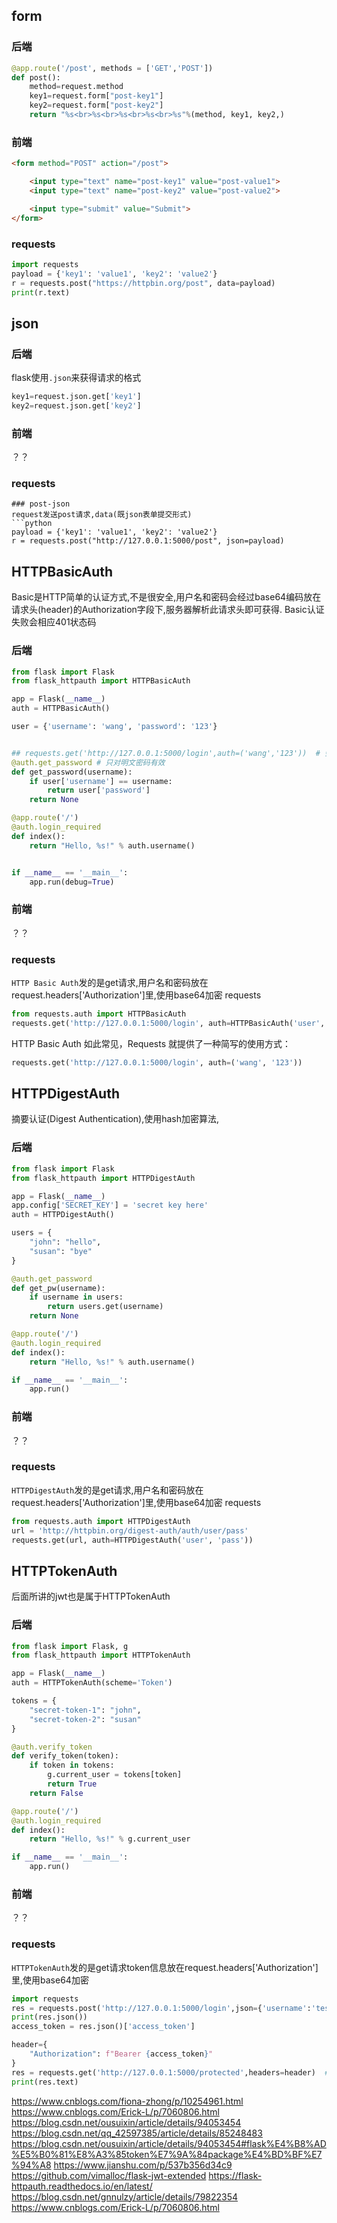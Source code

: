 ## form
### 后端
```python
@app.route('/post', methods = ['GET','POST'])
def post():
    method=request.method
    key1=request.form["post-key1"]
    key2=request.form["post-key2"]
    return "%s<br>%s<br>%s<br>%s<br>%s"%(method, key1, key2,)
```


### 前端
```html
<form method="POST" action="/post">

    <input type="text" name="post-key1" value="post-value1">
    <input type="text" name="post-key2" value="post-value2">

    <input type="submit" value="Submit">
</form>
```

### requests

```python
import requests
payload = {'key1': 'value1', 'key2': 'value2'}
r = requests.post("https://httpbin.org/post", data=payload)
print(r.text)
```

## json


### 后端
flask使用`.json`来获得请求的格式
```python
key1=request.json.get['key1']
key2=request.json.get['key2']
```

### 前端
？？

### requests
```
### post-json
request发送post请求,data(既json表单提交形式)
```python
payload = {'key1': 'value1', 'key2': 'value2'}
r = requests.post("http://127.0.0.1:5000/post", json=payload)
```

## HTTPBasicAuth
Basic是HTTP简单的认证方式,不是很安全,用户名和密码会经过base64编码放在请求头(header)的Authorization字段下,服务器解析此请求头即可获得.
Basic认证失败会相应401状态码
### 后端
```python
from flask import Flask
from flask_httpauth import HTTPBasicAuth

app = Flask(__name__)
auth = HTTPBasicAuth()

user = {'username': 'wang', 'password': '123'}


## requests.get('http://127.0.0.1:5000/login',auth=('wang','123'))  # 会将用户名和密码发给请求头的
@auth.get_password # 只对明文密码有效
def get_password(username):
    if user['username'] == username:
        return user['password']
    return None

@app.route('/')
@auth.login_required
def index():
    return "Hello, %s!" % auth.username()


if __name__ == '__main__':
    app.run(debug=True)
```

### 前端
？？

### requests
`HTTP Basic Auth`发的是get请求,用户名和密码放在request.headers['Authorization']里,使用base64加密
requests
```python
from requests.auth import HTTPBasicAuth
requests.get('http://127.0.0.1:5000/login', auth=HTTPBasicAuth('user', 'pass')) # # 本质上存在request.headers['Authorization']里,使用base64加密  #拿到授权信息(类型 信息)
```
HTTP Basic Auth 如此常见，Requests 就提供了一种简写的使用方式：
```python
requests.get('http://127.0.0.1:5000/login', auth=('wang', '123'))
```



## HTTPDigestAuth
摘要认证(Digest Authentication),使用hash加密算法,
### 后端

```python
from flask import Flask
from flask_httpauth import HTTPDigestAuth

app = Flask(__name__)
app.config['SECRET_KEY'] = 'secret key here'
auth = HTTPDigestAuth()

users = {
    "john": "hello",
    "susan": "bye"
}

@auth.get_password
def get_pw(username):
    if username in users:
        return users.get(username)
    return None

@app.route('/')
@auth.login_required
def index():
    return "Hello, %s!" % auth.username()

if __name__ == '__main__':
    app.run()
```
### 前端
？？

### requests

`HTTPDigestAuth`发的是get请求,用户名和密码放在request.headers['Authorization']里,使用base64加密
requests
```python
from requests.auth import HTTPDigestAuth
url = 'http://httpbin.org/digest-auth/auth/user/pass'
requests.get(url, auth=HTTPDigestAuth('user', 'pass'))
```


## HTTPTokenAuth
后面所讲的jwt也是属于HTTPTokenAuth

### 后端

```python
from flask import Flask, g
from flask_httpauth import HTTPTokenAuth

app = Flask(__name__)
auth = HTTPTokenAuth(scheme='Token')

tokens = {
    "secret-token-1": "john",
    "secret-token-2": "susan"
}

@auth.verify_token
def verify_token(token):
    if token in tokens:
        g.current_user = tokens[token]
        return True
    return False

@app.route('/')
@auth.login_required
def index():
    return "Hello, %s!" % g.current_user

if __name__ == '__main__':
    app.run()
```

### 前端
？？


### requests

`HTTPTokenAuth`发的是get请求token信息放在request.headers['Authorization']里,使用base64加密


```python
import requests
res = requests.post('http://127.0.0.1:5000/login',json={'username':'test','password':'test'})
print(res.json())
access_token = res.json()['access_token']

header={
    "Authorization": f"Bearer {access_token}"
}
res = requests.get('http://127.0.0.1:5000/protected',headers=header)  # 如果重新获得token则无效
print(res.text)
```








https://www.cnblogs.com/fiona-zhong/p/10254961.html
https://www.cnblogs.com/Erick-L/p/7060806.html
https://blog.csdn.net/ousuixin/article/details/94053454
https://blog.csdn.net/qq_42597385/article/details/85248483
https://blog.csdn.net/ousuixin/article/details/94053454#flask%E4%B8%AD%E5%B0%81%E8%A3%85token%E7%9A%84package%E4%BD%BF%E7%94%A8
https://www.jianshu.com/p/537b356d34c9
https://github.com/vimalloc/flask-jwt-extended
https://flask-httpauth.readthedocs.io/en/latest/
https://blog.csdn.net/gnnulzy/article/details/79822354
https://www.cnblogs.com/Erick-L/p/7060806.html
